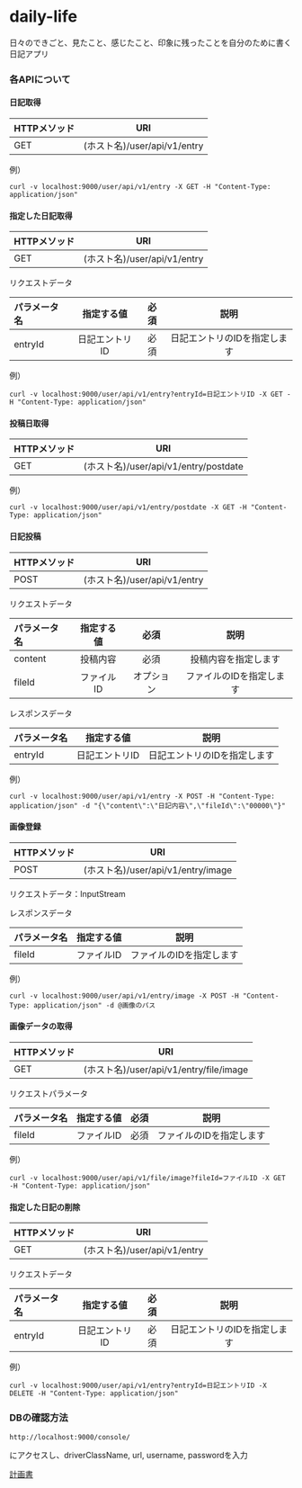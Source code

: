 # daily-life
日々のできごと、見たこと、感じたこと、印象に残ったことを自分のために書く日記アプリ

### 各APIについて

#### 日記取得

| HTTPメソッド | URI |
|:-----------|:------------:|
| GET       | (ホスト名)/user/api/v1/entry|

例）

`curl -v localhost:9000/user/api/v1/entry -X GET -H "Content-Type: application/json"`

#### 指定した日記取得

| HTTPメソッド | URI |
|:-----------|:------------:|
| GET       | (ホスト名)/user/api/v1/entry|

リクエストデータ

| パラメータ名 | 指定する値 | 必須 | 説明 |
|:-----------|:--------:|:---:|:----:|
| entryId     |日記エントリID|必須|日記エントリのIDを指定します|

例）

`curl -v localhost:9000/user/api/v1/entry?entryId=日記エントリID -X GET -H "Content-Type: application/json"`

#### 投稿日取得

| HTTPメソッド | URI |
|:-----------|:------------:|
| GET       | (ホスト名)/user/api/v1/entry/postdate|

例）

`curl -v localhost:9000/user/api/v1/entry/postdate -X GET -H "Content-Type: application/json"`


#### 日記投稿

| HTTPメソッド | URI |
|:-----------|:------------:|
| POST       | (ホスト名)/user/api/v1/entry|

リクエストデータ

| パラメータ名 | 指定する値 | 必須 | 説明 |
|:-----------|:--------:|:---:|:----:|
| content    |投稿内容|必須|投稿内容を指定します|
| fileId     |ファイルID|オプション|ファイルのIDを指定します|

レスポンスデータ

| パラメータ名 | 指定する値 | 説明 |
|:-----------|:--------:|:----:|
| entryId    |日記エントリID|日記エントリのIDを指定します|

例）

`curl -v localhost:9000/user/api/v1/entry -X POST -H "Content-Type: application/json" -d "{\"content\":\"日記内容\",\"fileId\":\"00000\"}"`

#### 画像登録

| HTTPメソッド | URI |
|:-----------|:------------:|
| POST       | (ホスト名)/user/api/v1/entry/image|

リクエストデータ：InputStream

レスポンスデータ

| パラメータ名 | 指定する値 | 説明 |
|:-----------|:--------:|:----:|
| fileId     |ファイルID|ファイルのIDを指定します|

例）

`curl -v localhost:9000/user/api/v1/entry/image -X POST -H "Content-Type: application/json" -d @画像のパス`

#### 画像データの取得

| HTTPメソッド | URI | 
|:-----------|:------------:|
| GET       | (ホスト名)/user/api/v1/entry/file/image|

リクエストパラメータ

| パラメータ名 | 指定する値 | 必須 | 説明 |
|:-----------|:--------:|:---:|:----:|
| fileId     |ファイルID|必須|ファイルのIDを指定します|

例）

`curl -v localhost:9000/user/api/v1/file/image?fileId=ファイルID -X GET -H "Content-Type: application/json"`

#### 指定した日記の削除

| HTTPメソッド | URI |
|:-----------|:------------:|
| GET       | (ホスト名)/user/api/v1/entry|

リクエストデータ

| パラメータ名 | 指定する値 | 必須 | 説明 |
|:-----------|:--------:|:---:|:----:|
| entryId    |日記エントリID|必須|日記エントリのIDを指定します|

例）

`curl -v localhost:9000/user/api/v1/entry?entryId=日記エントリID -X DELETE -H "Content-Type: application/json"`


### DBの確認方法

`http://localhost:9000/console/`

にアクセスし、driverClassName, url, username, passwordを入力

[計画書](PLAN.md)
